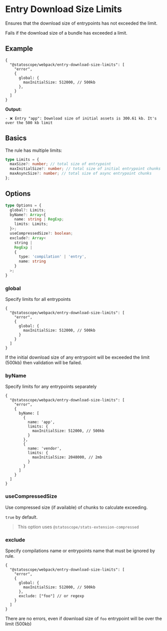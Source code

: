 # Entry Download Size Limits

Ensures that the download size of entrypoints has not exceeded the limit.

Fails if the download size of a bundle has exceeded a limit.

## Example

```json5
{
  "@statoscope/webpack/entry-download-size-limits": [
    "error",
    {
      global: {
        maxInitialSize: 512000, // 500kb 
      },
    }
  ]
}
```

**Output:**

```
- ❌ Entry "app": Download size of initial assets is 300.61 kb. It's over the 500 kb limit
```

## Basics

The rule has multiple limits:

```ts
type Limits = {
  maxSize?: number; // total size of entrypoint
  maxInitialSize?: number; // total size of initial entrypoint chunks
  maxAsyncSize?: number; // total size of async entrypoint chunks
};
```

## Options

```ts
type Options = {
  global?: Limits;
  byName?: Array<{
    name: string | RegExp;
    limits: Limits;
  }>;
  useCompressedSize?: boolean;
  exclude?: Array<
    string |
    RegExp |
    {
      type: 'compilation' | 'entry',
      name: string
    }
  >;
}
```

### global

Specify limits for all entrypoints

```json5
{
  "@statoscope/webpack/entry-download-size-limits": [
    "error",
    {
      global: {
        maxInitialSize: 512000, // 500kb
      }
    }
  ]
}
```

If the initial download size of any entrypoint will be exceeded the limit (500kb) then validation will be failed.

### byName

Specify limits for any entrypoints separately

```json5
{
  "@statoscope/webpack/entry-download-size-limits": [
    "error",
    {
      byName: [
        {
          name: 'app',
          limits: {
            maxInitialSize: 512000, // 500kb
          }
        },
        {
          name: 'vendor',
          limits: {
            maxInitialSize: 2048000, // 2mb
          }
        }
      ]
    }
  ]
}
```

### useCompressedSize

Use compressed size (if available) of chunks to calculate exceeding.

`true` by default.

> This option uses `@statoscope/stats-extension-compressed`

### exclude

Specify compilations name or entrypoints name that must be ignored by rule.

```json5
{
  "@statoscope/webpack/entry-download-size-limits": [
    "error",
    {
      global: {
        maxInitialSize: 512000, // 500kb
      },
      exclude: ["foo"] // or regexp
    }
  ]
}
```

There are no errors, even if download size of `foo` entrypoint will be over the limit (500kb)

